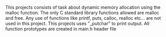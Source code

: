 This projects consists of task about dynamic memory allocation using the malloc function.
The only C standard library functions allowed are malloc and free. Any use of functions like printf, puts, calloc, realloc etc… are not used in this project.
This projects uses "_putchar" to print output.
All function prototypes are created in main.h header file

